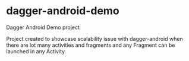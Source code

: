 # dagger-android-demo
Dagger Android Demo project

Project created to showcase scalability issue with dagger-android when there are lot many activities and fragments and any Fragment can be launched in any Activity.
